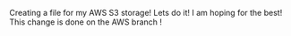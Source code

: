 Creating a file for my AWS S3 storage! Lets do it!
I am hoping for the best!
This change is done on the AWS branch !